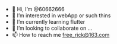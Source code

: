 - 👋 Hi, I’m @60662666
- 👀 I’m interested in webApp or such thins
- 🌱 I’m currently learning flutter
- 💞️ I’m looking to collaborate on ...
- 📫 How to reach me free_rick@163.com

<!---
60662666/60662666 is a ✨ special ✨ repository because its `README.md` (this file) appears on your GitHub profile.
You can click the Preview link to take a look at your changes.
--->
